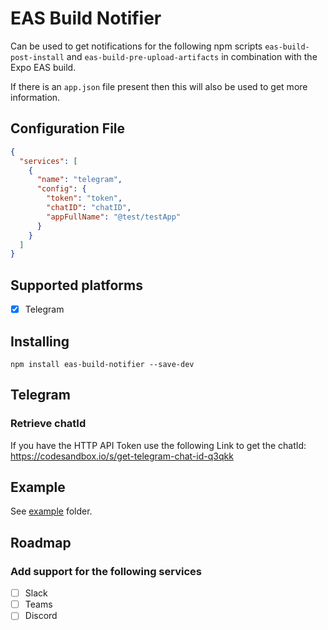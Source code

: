 # EAS Build Notifier

Can be used to get notifications for the following npm scripts `eas-build-post-install` and `eas-build-pre-upload-artifacts` in combination with the Expo EAS build.

If there is an `app.json` file present then this will also be used to get more information.

## Configuration File

```json
{
  "services": [
    {
      "name": "telegram",
      "config": {
        "token": "token",
        "chatID": "chatID",
        "appFullName": "@test/testApp"
      }
    }
  ]
}
```

## Supported platforms

- [x] Telegram

## Installing

`npm install eas-build-notifier --save-dev`

## Telegram

### Retrieve chatId

If you have the HTTP API Token use the following Link to get the chatId:
https://codesandbox.io/s/get-telegram-chat-id-q3qkk

## Example

See [example](example) folder.

## Roadmap

### Add support for the following services

- [ ] Slack
- [ ] Teams
- [ ] Discord
